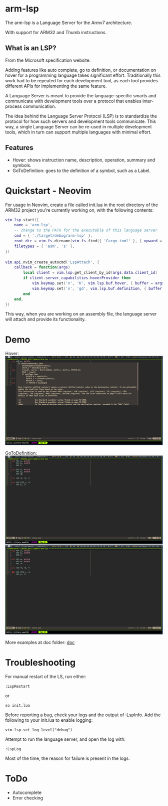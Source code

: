 # arm-lsp

The arm-lsp is a Language Server for the Armv7 architecture.

With support for ARM32 and Thumb instructions.

## What is an LSP?

From the Microsoft specification website:

Adding features like auto complete, go to definition, or documentation on hover for a programming language takes significant effort. Traditionally this work had to be repeated for each development tool, as each tool provides different APIs for implementing the same feature.

A Language Server is meant to provide the language-specific smarts and communicate with development tools over a protocol that enables inter-process communication.

The idea behind the Language Server Protocol (LSP) is to standardize the protocol for how such servers and development tools communicate. This way, a single Language Server can be re-used in multiple development tools, which in turn can support multiple languages with minimal effort.

## Features

- Hover: shows instruction name, description, operation, summary and symbols.
- GoToDefinition: goes to the definition of a symbol, such as a Label.

# Quickstart - Neovim

For usage in Neovim, create a file called init.lua in the root directory
of the ARM32 project you're currently working on, with the following contents:

```lua
vim.lsp.start({
    name = 'arm-lsp',
    -- change to the PATH for the executable of this language server
    cmd = { './target/debug/arm-lsp' },
    root_dir = vim.fs.dirname(vim.fs.find({ 'Cargo.toml' }, { upward = true })[1]),
    filetypes = { 'asm', 's' },
})

vim.api.nvim_create_autocmd('LspAttach', {
    callback = function(args)
        local client = vim.lsp.get_client_by_id(args.data.client_id)
        if client.server_capabilities.hoverProvider then
            vim.keymap.set('n', 'K', vim.lsp.buf.hover, { buffer = args.buf })
            vim.keymap.set('n', 'gd', vim.lsp.buf.definition, { buffer = args.buf })
        end
    end,
})
```

This way, when you are working on an assembly file, the language server will
attach and provide its functionality.

# Demo 

Hover:
![Hover example](./doc/caio8_hover.png) 

GoToDefinition:
![Before gd](./doc/caio9_gd_antes.png) 
![After gd](./doc/caio10_gd_depois.png) 

More examples at doc folder:
[doc](./doc) 

# Troubleshooting

For manual restart of the LS, run either:

```
:LspRestart
```

or

```
so init.lua
```

Before reporting a bug, check your logs and the output of :LspInfo. Add the following to your init.lua to enable logging:

```
vim.lsp.set_log_level("debug")
```

Attempt to run the language server, and open the log with:

```
:LspLog
```

Most of the time, the reason for failure is present in the logs.

# ToDo

- Autocomplete
- Error checking
